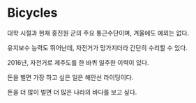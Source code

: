 # Bicycles

대학 시절과 현재 홍진원 군의 주요 통근수단이며, 겨울에도 예외는 없다.

유지보수 능력도 뛰어난데, 자전거가 망가지더라 간단히 수리할 수 있다.

2016년, 자전거로 제주도를 한 바퀴 일주한 이력이 있다.

돈을 벌면 가장 하고 싶은 일은 해안선 라이딩이다.

돈을 더 많이 벌면 더 많은 나라의 바다를 보고 싶다.


